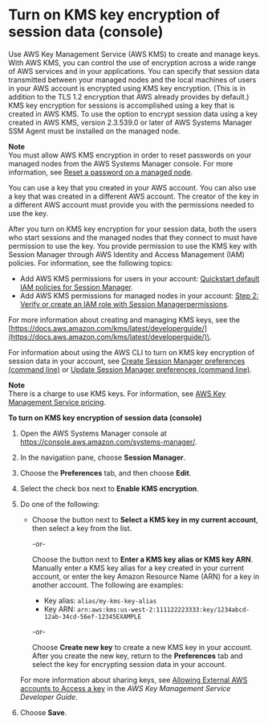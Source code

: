 # Turn on KMS key encryption of session data \(console\)<a name="session-preferences-enable-encryption"></a>

Use AWS Key Management Service \(AWS KMS\) to create and manage keys\. With AWS KMS, you can control the use of encryption across a wide range of AWS services and in your applications\. You can specify that session data transmitted between your managed nodes and the local machines of users in your AWS account is encrypted using KMS key encryption\. \(This is in addition to the TLS 1\.2 encryption that AWS already provides by default\.\) KMS key encryption for sessions is accomplished using a key that is created in AWS KMS\. To use the option to encrypt session data using a key created in AWS KMS, version 2\.3\.539\.0 or later of AWS Systems Manager SSM Agent must be installed on the managed node\. 

**Note**  
You must allow AWS KMS encryption in order to reset passwords on your managed nodes from the AWS Systems Manager console\. For more information, see [Reset a password on a managed node](managed-instances-password-reset.md#managed-instance-reset-a-password)\.

You can use a key that you created in your AWS account\. You can also use a key that was created in a different AWS account\. The creator of the key in a different AWS account must provide you with the permissions needed to use the key\.

After you turn on KMS key encryption for your session data, both the users who start sessions and the managed nodes that they connect to must have permission to use the key\. You provide permission to use the KMS key with Session Manager through AWS Identity and Access Management \(IAM\) policies\. For information, see the following topics:
+ Add AWS KMS permissions for users in your account: [Quickstart default IAM policies for Session Manager](getting-started-restrict-access-quickstart.md)\.
+ Add AWS KMS permissions for managed nodes in your account: [Step 2: Verify or create an IAM role with Session Managerpermissions](session-manager-getting-started-instance-profile.md)\.

For more information about creating and managing KMS keys, see the [https://docs.aws.amazon.com/kms/latest/developerguide/](https://docs.aws.amazon.com/kms/latest/developerguide/)\.

For information about using the AWS CLI to turn on KMS key encryption of session data in your account, see [Create Session Manager preferences \(command line\)](getting-started-create-preferences-cli.md) or [Update Session Manager preferences \(command line\)](getting-started-configure-preferences-cli.md)\.

**Note**  
There is a charge to use KMS keys\. For information, see [AWS Key Management Service pricing](https://aws.amazon.com/kms/pricing/)\.

**To turn on KMS key encryption of session data \(console\)**

1. Open the AWS Systems Manager console at [https://console\.aws\.amazon\.com/systems\-manager/](https://console.aws.amazon.com/systems-manager/)\.

1. In the navigation pane, choose **Session Manager**\.

1. Choose the **Preferences** tab, and then choose **Edit**\.

1. Select the check box next to **Enable KMS encryption**\.

1. Do one of the following:
   + Choose the button next to **Select a KMS key in my current account**, then select a key from the list\.

     \-or\-

     Choose the button next to **Enter a KMS key alias or KMS key ARN**\. Manually enter a KMS key alias for a key created in your current account, or enter the key Amazon Resource Name \(ARN\) for a key in another account\. The following are examples:
     + Key alias: `alias/my-kms-key-alias`
     + Key ARN: `arn:aws:kms:us-west-2:111122223333:key/1234abcd-12ab-34cd-56ef-12345EXAMPLE`

     \-or\-

     Choose **Create new key** to create a new KMS key in your account\. After you create the new key, return to the **Preferences** tab and select the key for encrypting session data in your account\.

   For more information about sharing keys, see [Allowing External AWS accounts to Access a key](https://docs.aws.amazon.com/kms/latest/developerguide/key-policy-modifying.html#key-policy-modifying-external-accounts) in the *AWS Key Management Service Developer Guide*\.

1. Choose **Save**\.